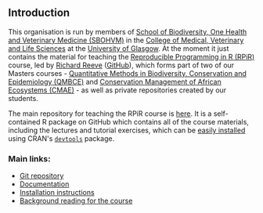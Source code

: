 ## Introduction

This organisation is run by members of [School of Biodiversity, One Health and Veterinary Medicine (SBOHVM)][sbohvm]
in the [College of Medical, Veterinary and Life Sciences][mvls] at the [University of Glasgow][uofg]. At the moment it
just contains the material for teaching the [Reproducible Programming in R (RPiR)][rpir] course, led by [Richard Reeve][rr]
([GitHub][rr-gh]), which forms part of two of our Masters courses - [Quantitative Methods in Biodiversity, Conservation
and Epidemiology (QMBCE)][qmbce] and [Conservation Management of African Ecosystems (CMAE)][cmae] - as well as private
repositories created by our students.

The main repository for teaching the RPiR course is [here][rpir-gh]. It is a self-contained R package on GitHub which
contains all of the course materials, including the lectures and tutorial exercises, which can be [easily installed][install]
using CRAN's [`devtools`][devtools] package.

### Main links:

- [Git repository][rpir-gh]
- [Documentation][rpir]
- [Installation instructions][install]
- [Background reading for the course][background]

[sbohvm]: https://www.gla.ac.uk/schools/sbohvm
[mvls]: https://www.gla.ac.uk/colleges/mvls
[uofg]: https://www.gla.ac.uk
[rr]: https://www.gla.ac.uk/people/richardreeve
[rr-gh]: https://github.com/richardreeve
[qmbce]: https://www.gla.ac.uk/postgraduate/taught/ecologyepidemiologyconservationbiology
[cmae]: https://www.gla.ac.uk/postgraduate/taught/conservationmanagementafricanecosystems
[rpir]: https://sbohvm.github.io/RPiR
[rpir-gh]: https://github.com/SBOHVM/RPiR
[devtools]: https://cran.r-project.org/web/packages/devtools/index.html
[install]: https://sbohvm.github.io/RPiR/articles/pages/install_RPiR.html
[background]: https://sbohvm.github.io/RPiR/articles/pages/reference.html
